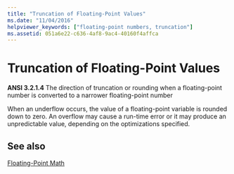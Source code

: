 ```yaml
---
title: "Truncation of Floating-Point Values"
ms.date: "11/04/2016"
helpviewer_keywords: ["floating-point numbers, truncation"]
ms.assetid: 051a6e22-c636-4af8-9ac4-40160f4affca
---
```

# Truncation of Floating-Point Values

**ANSI 3.2.1.4** The direction of truncation or rounding when a floating-point number is converted to a narrower floating-point number

When an underflow occurs, the value of a floating-point variable is rounded down to zero. An overflow may cause a run-time error or it may produce an unpredictable value, depending on the optimizations specified.

## See also

[Floating-Point Math](../c-language/floating-point-math.md)

